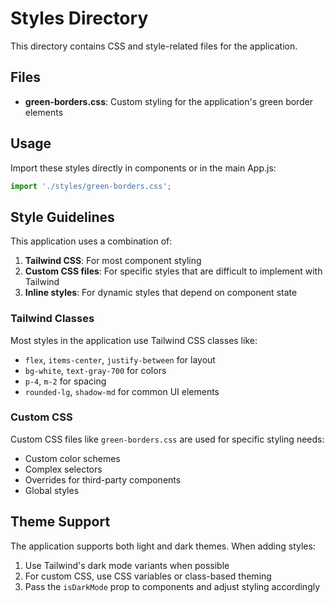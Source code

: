 # Styles Directory

This directory contains CSS and style-related files for the application.

## Files

- **green-borders.css**: Custom styling for the application's green border elements

## Usage

Import these styles directly in components or in the main App.js:

```jsx
import './styles/green-borders.css';
```

## Style Guidelines

This application uses a combination of:

1. **Tailwind CSS**: For most component styling
2. **Custom CSS files**: For specific styles that are difficult to implement with Tailwind
3. **Inline styles**: For dynamic styles that depend on component state

### Tailwind Classes

Most styles in the application use Tailwind CSS classes like:
- `flex`, `items-center`, `justify-between` for layout
- `bg-white`, `text-gray-700` for colors
- `p-4`, `m-2` for spacing
- `rounded-lg`, `shadow-md` for common UI elements

### Custom CSS

Custom CSS files like `green-borders.css` are used for specific styling needs:
- Custom color schemes
- Complex selectors
- Overrides for third-party components
- Global styles

## Theme Support

The application supports both light and dark themes. When adding styles:

1. Use Tailwind's dark mode variants when possible
2. For custom CSS, use CSS variables or class-based theming
3. Pass the `isDarkMode` prop to components and adjust styling accordingly
